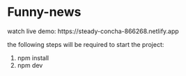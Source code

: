 <h1>Funny-news</h1>

<p>watch live demo: https://steady-concha-866268.netlify.app</p>

the following steps will be required to start the project:

<ol>
  <li>npm install</li>
  <li>npm dev</li>
</ol>
